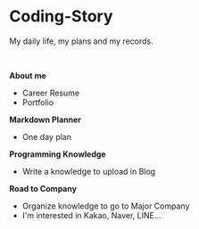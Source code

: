 # Coding-Story
My daily life, my plans and my records.

<br>

**About me**

- Career Resume
- Portfolio

**Markdown Planner**

- One day plan

**Programming Knowledge**

- Write a knowledge to upload in Blog

**Road to Company**

- Organize knowledge to go to Major Company
- I'm interested in Kakao, Naver, LINE...